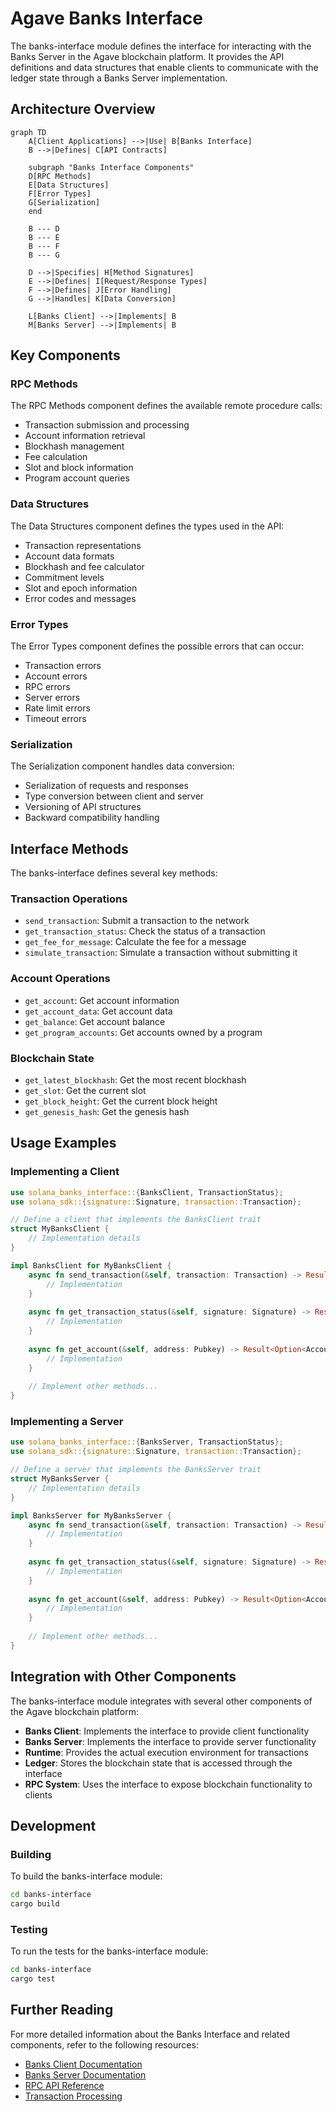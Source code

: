 # Agave Banks Interface

The banks-interface module defines the interface for interacting with the Banks Server in the Agave blockchain platform. It provides the API definitions and data structures that enable clients to communicate with the ledger state through a Banks Server implementation.

## Architecture Overview

```mermaid
graph TD
    A[Client Applications] -->|Use| B[Banks Interface]
    B -->|Defines| C[API Contracts]
    
    subgraph "Banks Interface Components"
    D[RPC Methods]
    E[Data Structures]
    F[Error Types]
    G[Serialization]
    end
    
    B --- D
    B --- E
    B --- F
    B --- G
    
    D -->|Specifies| H[Method Signatures]
    E -->|Defines| I[Request/Response Types]
    F -->|Defines| J[Error Handling]
    G -->|Handles| K[Data Conversion]
    
    L[Banks Client] -->|Implements| B
    M[Banks Server] -->|Implements| B
```

## Key Components

### RPC Methods
The RPC Methods component defines the available remote procedure calls:
- Transaction submission and processing
- Account information retrieval
- Blockhash management
- Fee calculation
- Slot and block information
- Program account queries

### Data Structures
The Data Structures component defines the types used in the API:
- Transaction representations
- Account data formats
- Blockhash and fee calculator
- Commitment levels
- Slot and epoch information
- Error codes and messages

### Error Types
The Error Types component defines the possible errors that can occur:
- Transaction errors
- Account errors
- RPC errors
- Server errors
- Rate limit errors
- Timeout errors

### Serialization
The Serialization component handles data conversion:
- Serialization of requests and responses
- Type conversion between client and server
- Versioning of API structures
- Backward compatibility handling

## Interface Methods

The banks-interface defines several key methods:

### Transaction Operations
- `send_transaction`: Submit a transaction to the network
- `get_transaction_status`: Check the status of a transaction
- `get_fee_for_message`: Calculate the fee for a message
- `simulate_transaction`: Simulate a transaction without submitting it

### Account Operations
- `get_account`: Get account information
- `get_account_data`: Get account data
- `get_balance`: Get account balance
- `get_program_accounts`: Get accounts owned by a program

### Blockchain State
- `get_latest_blockhash`: Get the most recent blockhash
- `get_slot`: Get the current slot
- `get_block_height`: Get the current block height
- `get_genesis_hash`: Get the genesis hash

## Usage Examples

### Implementing a Client

```rust
use solana_banks_interface::{BanksClient, TransactionStatus};
use solana_sdk::{signature::Signature, transaction::Transaction};

// Define a client that implements the BanksClient trait
struct MyBanksClient {
    // Implementation details
}

impl BanksClient for MyBanksClient {
    async fn send_transaction(&self, transaction: Transaction) -> Result<Signature, Error> {
        // Implementation
    }
    
    async fn get_transaction_status(&self, signature: Signature) -> Result<Option<TransactionStatus>, Error> {
        // Implementation
    }
    
    async fn get_account(&self, address: Pubkey) -> Result<Option<Account>, Error> {
        // Implementation
    }
    
    // Implement other methods...
}
```

### Implementing a Server

```rust
use solana_banks_interface::{BanksServer, TransactionStatus};
use solana_sdk::{signature::Signature, transaction::Transaction};

// Define a server that implements the BanksServer trait
struct MyBanksServer {
    // Implementation details
}

impl BanksServer for MyBanksServer {
    async fn send_transaction(&self, transaction: Transaction) -> Result<Signature, Error> {
        // Implementation
    }
    
    async fn get_transaction_status(&self, signature: Signature) -> Result<Option<TransactionStatus>, Error> {
        // Implementation
    }
    
    async fn get_account(&self, address: Pubkey) -> Result<Option<Account>, Error> {
        // Implementation
    }
    
    // Implement other methods...
}
```

## Integration with Other Components

The banks-interface module integrates with several other components of the Agave blockchain platform:

- **Banks Client**: Implements the interface to provide client functionality
- **Banks Server**: Implements the interface to provide server functionality
- **Runtime**: Provides the actual execution environment for transactions
- **Ledger**: Stores the blockchain state that is accessed through the interface
- **RPC System**: Uses the interface to expose blockchain functionality to clients

## Development

### Building

To build the banks-interface module:

```bash
cd banks-interface
cargo build
```

### Testing

To run the tests for the banks-interface module:

```bash
cd banks-interface
cargo test
```

## Further Reading

For more detailed information about the Banks Interface and related components, refer to the following resources:

- [Banks Client Documentation](../banks-client/README.md)
- [Banks Server Documentation](../banks-server/README.md)
- [RPC API Reference](https://docs.anza.xyz/api/http)
- [Transaction Processing](https://docs.anza.xyz/validator/transaction-processing)